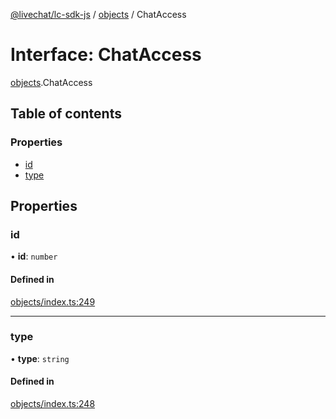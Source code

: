 [@livechat/lc-sdk-js](../README.md) / [objects](../modules/objects.md) / ChatAccess

# Interface: ChatAccess

[objects](../modules/objects.md).ChatAccess

## Table of contents

### Properties

- [id](objects.ChatAccess.md#id)
- [type](objects.ChatAccess.md#type)

## Properties

### id

• **id**: `number`

#### Defined in

[objects/index.ts:249](https://github.com/livechat/lc-sdk-js/blob/a3fdde0/src/objects/index.ts#L249)

___

### type

• **type**: `string`

#### Defined in

[objects/index.ts:248](https://github.com/livechat/lc-sdk-js/blob/a3fdde0/src/objects/index.ts#L248)
